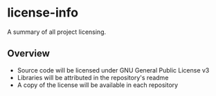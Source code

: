 license-info
==========

A summary of all project licensing.

## Overview
* Source code will be licensed under GNU General Public License v3
* Libraries will be attributed in the repository's readme
* A copy of the license will be available in each repository